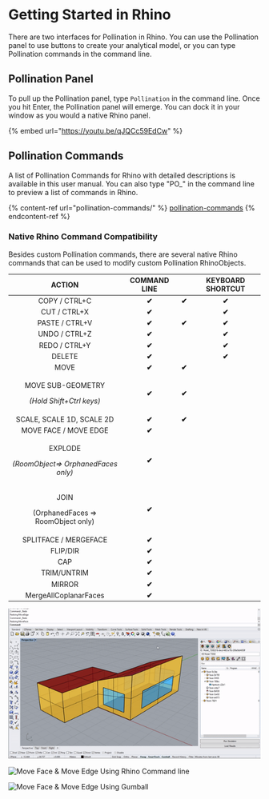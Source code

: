 # Getting Started in Rhino

There are two interfaces for Pollination in Rhino. You can use the Pollination panel to use buttons to create your analytical model, or you can type Pollination commands in the command line.

## Pollination Panel

To pull up the Pollination panel, type `Pollination` in the command line. Once you hit Enter, the Pollination panel will emerge. You can dock it in your window as you would a native Rhino panel.

{% embed url="https://youtu.be/qJQCc59EdCw" %}

## Pollination Commands

A list of Pollination Commands for Rhino with detailed descriptions is available in this user manual. You can also type "PO\_" in the command line to preview a list of commands in Rhino.

{% content-ref url="pollination-commands/" %}
[pollination-commands](pollination-commands/)
{% endcontent-ref %}

### Native Rhino Command Compatibility

Besides custom Pollination commands, there are several native Rhino commands that can be used to modify custom Pollination RhinoObjects.

|                              ACTION                             | COMMAND LINE |       | KEYBOARD SHORTCUT |
| :-------------------------------------------------------------: | :----------: | :---: | :---------------: |
|                          COPY / CTRL+C                          |     **✔**    | **✔** |       **✔**       |
|                           CUT / CTRL+X                          |     **✔**    |       |       **✔**       |
|                          PASTE / CTRL+V                         |     **✔**    | **✔** |       **✔**       |
|                          UNDO / CTRL+Z                          |     **✔**    |       |       **✔**       |
|                          REDO / CTRL+Y                          |     **✔**    |       |       **✔**       |
|                              DELETE                             |     **✔**    |       |       **✔**       |
|                               MOVE                              |     **✔**    | **✔** |                   |
|  <p>MOVE SUB-GEOMETRY</p><p><em>(Hold Shift+Ctrl keys)</em></p> |     **✔**    | **✔** |                   |
|                    SCALE, SCALE 1D, SCALE 2D                    |     **✔**    | **✔** |                   |
|                      MOVE FACE / MOVE EDGE                      |     **✔**    |       |                   |
| <p>EXPLODE</p><p><em>(RoomObject=> OrphanedFaces only)</em></p> |     **✔**    |       |                   |
|       <p>JOIN</p><p>(OrphanedFaces => RoomObject only)</p>      |     **✔**    |       |                   |
|                      SPLITFACE / MERGEFACE                      |     **✔**    |       |                   |
|                             FLIP/DIR                            |     **✔**    |       |                   |
|                               CAP                               |     **✔**    |       |                   |
|                           TRIM/UNTRIM                           |     **✔**    |       |                   |
|                              MIRROR                             |     **✔**    |       |                   |
|                      MergeAllCoplanarFaces                      |     **✔**    |       |                   |

![Undo and Redo Commands](../.gitbook/assets/undoredo.gif)

![Move Face & Move Edge Using Rhino Command line](../.gitbook/assets/moveface\_moveedge\_cmd.gif)

![Move Face & Move Edge Using Gumball](../.gitbook/assets/moveface\_moveedge.gif)
